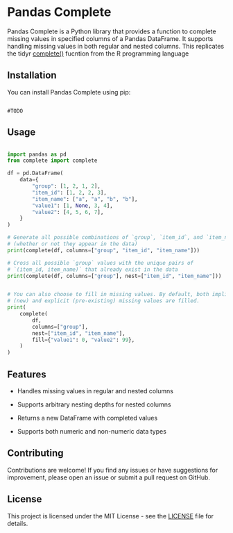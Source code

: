 
# Pandas Complete

  

Pandas Complete is a Python library that provides a function to complete missing values in specified columns of a Pandas DataFrame. It supports handling missing values in both regular and nested columns. This replicates the tidyr [complete()](https://www.rdocumentation.org/packages/tidyr/versions/1.3.0/topics/complete) fucntion from the R programming language

  

## Installation

  

You can install Pandas Complete using pip:

  

```

#TODO

```

  

## Usage

  

```python

import pandas as pd
from complete import complete

df = pd.DataFrame(
    data={
        "group": [1, 2, 1, 2],
        "item_id": [1, 2, 2, 3],
        "item_name": ["a", "a", "b", "b"],
        "value1": [1, None, 3, 4],
        "value2": [4, 5, 6, 7],
    }
)

# Generate all possible combinations of `group`, `item_id`, and `item_name`
# (whether or not they appear in the data)
print(complete(df, columns=["group", "item_id", "item_name"]))

# Cross all possible `group` values with the unique pairs of
# `(item_id, item_name)` that already exist in the data
print(complete(df, columns=["group"], nest=["item_id", "item_name"]))


# You can also choose to fill in missing values. By default, both implicit
# (new) and explicit (pre-existing) missing values are filled.
print(
    complete(
        df,
        columns=["group"],
        nest=["item_id", "item_name"],
        fill={"value1": 0, "value2": 99},
    )
)


```

  

## Features

  

- Handles missing values in regular and nested columns

- Supports arbitrary nesting depths for nested columns

- Returns a new DataFrame with completed values

- Supports both numeric and non-numeric data types

  



## Contributing

  

Contributions are welcome! If you find any issues or have suggestions for improvement, please open an issue or submit a pull request on GitHub.

  

## License

  

This project is licensed under the MIT License - see the [LICENSE](LICENSE) file for details.


